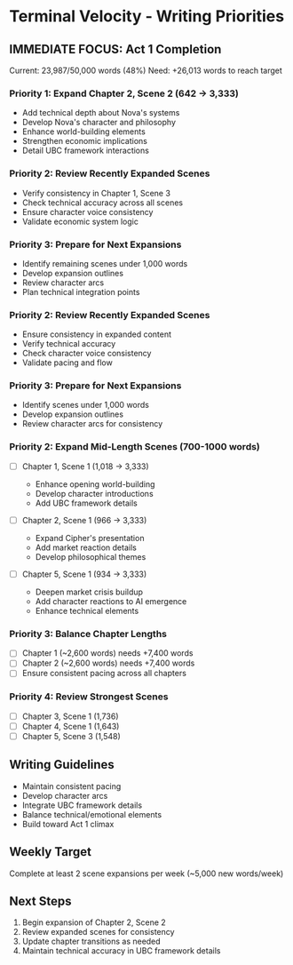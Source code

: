 # Terminal Velocity - Writing Priorities

## IMMEDIATE FOCUS: Act 1 Completion
Current: 23,987/50,000 words (48%)
Need: +26,013 words to reach target

### Priority 1: Expand Chapter 2, Scene 2 (642 → 3,333)
- Add technical depth about Nova's systems
- Develop Nova's character and philosophy
- Enhance world-building elements
- Strengthen economic implications
- Detail UBC framework interactions

### Priority 2: Review Recently Expanded Scenes
- Verify consistency in Chapter 1, Scene 3
- Check technical accuracy across all scenes
- Ensure character voice consistency
- Validate economic system logic

### Priority 3: Prepare for Next Expansions
- Identify remaining scenes under 1,000 words
- Develop expansion outlines
- Review character arcs
- Plan technical integration points

### Priority 2: Review Recently Expanded Scenes
- Ensure consistency in expanded content
- Verify technical accuracy
- Check character voice consistency
- Validate pacing and flow

### Priority 3: Prepare for Next Expansions
- Identify scenes under 1,000 words
- Develop expansion outlines
- Review character arcs for consistency

### Priority 2: Expand Mid-Length Scenes (700-1000 words)
- [ ] Chapter 1, Scene 1 (1,018 → 3,333)
  - Enhance opening world-building
  - Develop character introductions
  - Add UBC framework details

- [ ] Chapter 2, Scene 1 (966 → 3,333)
  - Expand Cipher's presentation
  - Add market reaction details
  - Develop philosophical themes

- [ ] Chapter 5, Scene 1 (934 → 3,333)
  - Deepen market crisis buildup
  - Add character reactions to AI emergence
  - Enhance technical elements

### Priority 3: Balance Chapter Lengths
- [ ] Chapter 1 (~2,600 words) needs +7,400 words
- [ ] Chapter 2 (~2,600 words) needs +7,400 words
- [ ] Ensure consistent pacing across all chapters

### Priority 4: Review Strongest Scenes
- [ ] Chapter 3, Scene 1 (1,736)
- [ ] Chapter 4, Scene 1 (1,643)
- [ ] Chapter 5, Scene 3 (1,548)

## Writing Guidelines
- Maintain consistent pacing
- Develop character arcs
- Integrate UBC framework details
- Balance technical/emotional elements
- Build toward Act 1 climax

## Weekly Target
Complete at least 2 scene expansions per week
(~5,000 new words/week)

## Next Steps
1. Begin expansion of Chapter 2, Scene 2
2. Review expanded scenes for consistency
3. Update chapter transitions as needed
4. Maintain technical accuracy in UBC framework details
